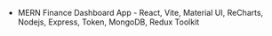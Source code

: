 * MERN Finance Dashboard App -  React, Vite,  Material UI, ReCharts, Nodejs, Express, Token, MongoDB, Redux Toolkit 
